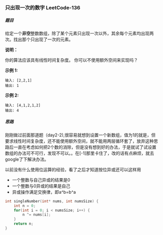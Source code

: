 ### 只出现一次的数字	LeetCode-136 

##### 题目

给定一个**非空**整数数组，除了某个元素只出现一次以外，其余每个元素均出现两次。找出那个只出现了一次的元素。

**说明：**

你的算法应该具有线性时间复杂度。 你可以不使用额外空间来实现吗？

**示例 1:**

```
输入: [2,2,1]
输出: 1
```

**示例 2:**

```
输入: [4,1,2,1,2]
输出: 4
```

##### 思路

刚刚做过前面那道题（day2-2),很容易就想到设置一个新数组，值为1的就是，但要求线性时间复杂度，还不能使用额外空间，就不能用两层循环套了，放弃这种思路后一直在考虑如何把2个数的消除，但是没有想到好的办法，于是就试了试设置数组的办法可不可行，发现不可以。。在[-1]那里卡住了，改的话有点麻烦，就去google了下解决办法。

以前没有什么使用位运算的经验，看了之后才知道按位异或还可以这样用

- 一个整数与自己异或的结果是0
- 一个整数与0异或的结果是自己
- 异或操作满足交换律，即a^b=b^a

```c
int singleNumber(int* nums, int numsSize) {
    int n = 0;
    for(int i = 0; i < numsSize; i++) {
        n ^= nums[i];
    }
    return n;
}
```